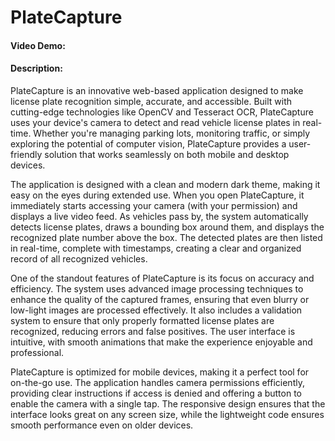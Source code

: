 # PlateCapture
#### Video Demo:  <URL HERE>
#### Description:
PlateCapture is an innovative web-based application designed to make license plate recognition simple, accurate, and accessible. Built with cutting-edge technologies like OpenCV and Tesseract OCR, PlateCapture uses your device's camera to detect and read vehicle license plates in real-time. Whether you're managing parking lots, monitoring traffic, or simply exploring the potential of computer vision, PlateCapture provides a user-friendly solution that works seamlessly on both mobile and desktop devices.

The application is designed with a clean and modern dark theme, making it easy on the eyes during extended use. When you open PlateCapture, it immediately starts accessing your camera (with your permission) and displays a live video feed. As vehicles pass by, the system automatically detects license plates, draws a bounding box around them, and displays the recognized plate number above the box. The detected plates are then listed in real-time, complete with timestamps, creating a clear and organized record of all recognized vehicles.

One of the standout features of PlateCapture is its focus on accuracy and efficiency. The system uses advanced image processing techniques to enhance the quality of the captured frames, ensuring that even blurry or low-light images are processed effectively. It also includes a validation system to ensure that only properly formatted license plates are recognized, reducing errors and false positives. The user interface is intuitive, with smooth animations that make the experience enjoyable and professional.

PlateCapture is optimized for mobile devices, making it a perfect tool for on-the-go use. The application handles camera permissions efficiently, providing clear instructions if access is denied and offering a button to enable the camera with a single tap. The responsive design ensures that the interface looks great on any screen size, while the lightweight code ensures smooth performance even on older devices.
